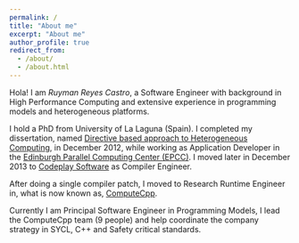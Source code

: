 ```yaml
---
permalink: /
title: "About me"
excerpt: "About me"
author_profile: true
redirect_from: 
  - /about/
  - /about.html
---
```


Hola! I am _Ruyman Reyes Castro_, a Software Engineer with background in High Performance Computing and extensive experience in programming models and heterogeneous platforms.

I hold a PhD from University of La Laguna (Spain). I completed my dissertation, named [Directive based approach to Heterogeneous Computing](https://riull.ull.es/xmlui/handle/915/106), in December 2012, while working as Application Developer in the [Edinburgh Parallel Computing Center (EPCC)](http://www.epcc.ed.ac.uk). I moved later in December 2013 to [Codeplay Software](http://www.codeplay.com) as Compiler Engineer. 

After doing a single compiler patch, I moved to Research Runtime Engineer in, what is now known as, [ComputeCpp](http://www.computecpp.com). 

Currently I am Principal Software Engineer in Programming Models, I lead the ComputeCpp team (9 people) and help coordinate the company strategy in SYCL, C++ and Safety critical standards.
